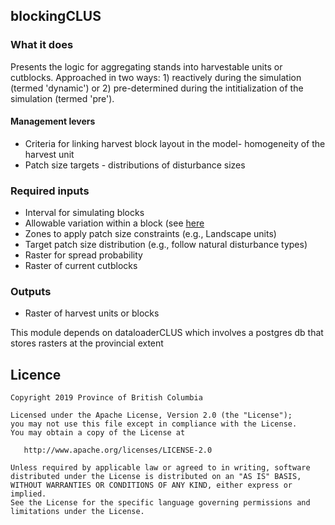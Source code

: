 ## blockingCLUS

### What it does

Presents the logic for aggregating stands into harvestable units or cutblocks. Approached in two ways: 1) reactively during the simulation (termed 'dynamic') or 2) pre-determined during the intitialization of the simulation (termed 'pre'). 

#### Management levers

* Criteria for linking harvest block layout in the model- homogeneity of the harvest unit
* Patch size targets - distributions of disturbance sizes

### Required inputs

* Interval for simulating blocks
* Allowable variation within a block (see [here](https://github.com/bcgov/clus/blob/master/reports/harvest/draft-CLUS-blocking.md)
* Zones to apply patch size constraints (e.g., Landscape units)
* Target patch size distribution (e.g., follow natural disturbance types)
* Raster for spread probability
* Raster of current cutblocks

### Outputs

* Raster of harvest units or blocks 

This module depends on dataloaderCLUS which involves a postgres db that stores rasters at the provincial extent

## Licence

    Copyright 2019 Province of British Columbia

    Licensed under the Apache License, Version 2.0 (the "License");
    you may not use this file except in compliance with the License.
    You may obtain a copy of the License at

       http://www.apache.org/licenses/LICENSE-2.0

    Unless required by applicable law or agreed to in writing, software
    distributed under the License is distributed on an "AS IS" BASIS,
    WITHOUT WARRANTIES OR CONDITIONS OF ANY KIND, either express or implied.
    See the License for the specific language governing permissions and
    limitations under the License.